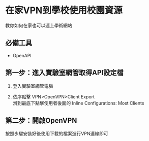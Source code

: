 
# 在家VPN到學校使用校園資源

教你如何在家也可以連上學術網站

## 必備工具

- OpenAPI

## 第一步：進入實驗室網管取得API設定檔

1. 登入實驗室網管電腦

2. 依序點擊 VPN>OpenVPN>Client Export  
滑到最底下點擊使用者後面的 Inline Configurations: Most Clients

## 第二步：開啟OpenVPN

按照步驟安裝好後使用下載的檔案進行VPN連線即可